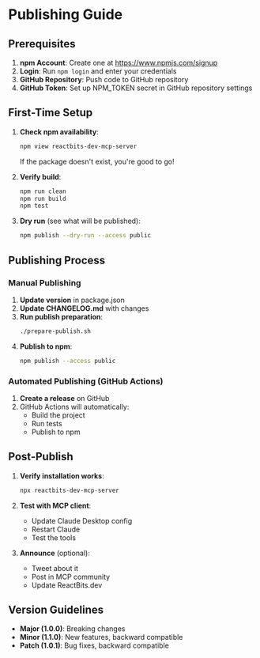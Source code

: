 # Publishing Guide

## Prerequisites

1. **npm Account**: Create one at https://www.npmjs.com/signup
2. **Login**: Run `npm login` and enter your credentials
3. **GitHub Repository**: Push code to GitHub repository
4. **GitHub Token**: Set up NPM_TOKEN secret in GitHub repository settings

## First-Time Setup

1. **Check npm availability**:
   ```bash
   npm view reactbits-dev-mcp-server
   ```
   If the package doesn't exist, you're good to go!

2. **Verify build**:
   ```bash
   npm run clean
   npm run build
   npm test
   ```

3. **Dry run** (see what will be published):
   ```bash
   npm publish --dry-run --access public
   ```

## Publishing Process

### Manual Publishing

1. **Update version** in package.json
2. **Update CHANGELOG.md** with changes
3. **Run publish preparation**:
   ```bash
   ./prepare-publish.sh
   ```
4. **Publish to npm**:
   ```bash
   npm publish --access public
   ```

### Automated Publishing (GitHub Actions)

1. **Create a release** on GitHub
2. GitHub Actions will automatically:
   - Build the project
   - Run tests
   - Publish to npm

## Post-Publish

1. **Verify installation works**:
   ```bash
   npx reactbits-dev-mcp-server
   ```

2. **Test with MCP client**:
   - Update Claude Desktop config
   - Restart Claude
   - Test the tools

3. **Announce** (optional):
   - Tweet about it
   - Post in MCP community
   - Update ReactBits.dev

## Version Guidelines

- **Major (1.0.0)**: Breaking changes
- **Minor (1.1.0)**: New features, backward compatible
- **Patch (1.0.1)**: Bug fixes, backward compatible